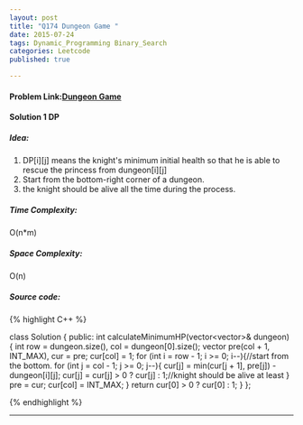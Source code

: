 ```yaml
---
layout: post
title: "Q174 Dungeon Game "
date: 2015-07-24
tags: Dynamic_Programming Binary_Search
categories: Leetcode
published: true

---
```

#### Problem Link:[Dungeon Game ](https://leetcode.com/problems/dungeon-game/) 

#### Solution 1 DP

##### Idea:

1. DP[i][j] means the knight's minimum initial health so that he is able to rescue the princess from dungeon[i][j]
2. Start from the bottom-right corner of a dungeon.
3. the knight should be alive all the time during the process.
 
  
##### Time Complexity:

O(n*m)

##### Space Complexity:

O(n)

##### Source code:
{% highlight C++ %}

class Solution {
public:
    int calculateMinimumHP(vector<vector<int>>& dungeon) {
        int row = dungeon.size(), col = dungeon[0].size();
        vector<int> pre(col + 1, INT_MAX), cur = pre;
        cur[col] = 1;
        for (int i = row - 1; i >= 0; i--){//start from the bottom.
            for (int j = col - 1; j >= 0; j--){
                cur[j] = min(cur[j + 1], pre[j]) - dungeon[i][j];
                cur[j] = cur[j] > 0 ? cur[j] : 1;//knight should be alive at least
            }
            pre = cur;
            cur[col] = INT_MAX;
        }
        return cur[0] > 0 ? cur[0] : 1;
    }
};

{% endhighlight %}

---

